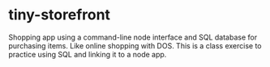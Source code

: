 # tiny-storefront
Shopping app using a command-line node interface and SQL database for purchasing items. Like online shopping with DOS. This is a class exercise to practice using SQL and linking it to a node app.

